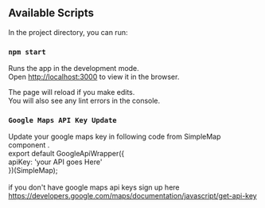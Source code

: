 
## Available Scripts

In the project directory, you can run:

### `npm start`

Runs the app in the development mode.<br>
Open [http://localhost:3000](http://localhost:3000) to view it in the browser.

The page will reload if you make edits.<br>
You will also see any lint errors in the console.

### `Google Maps API Key Update`

Update your google maps key in following code from SimpleMap component  .<br>
export default GoogleApiWrapper({ <br>
  apiKey: 'your API goes Here' <br>
})(SimpleMap);<br>
<br>
if you don't have google maps api keys sign up here <br>
https://developers.google.com/maps/documentation/javascript/get-api-key 